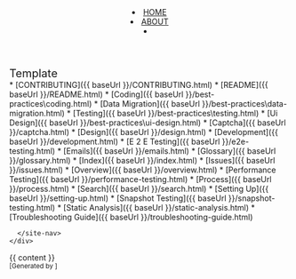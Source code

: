 <head-bottom>
  <link rel="stylesheet" href="/stylesheets/main.css">
</head-bottom>

<header fixed>
  <navbar placement="top" type="inverse">
    <a slot="brand" href="/index.html" title="Home" class="navbar-brand">
      <i class="far fa-file-image"></i>
    </a>
    <li><a href="/index.html" class="nav-link">HOME</a></li>
    <li><a href="/about.html" class="nav-link">ABOUT</a></li>
    <li slot="right">
      <form class="navbar-form">
        <searchbar :data="searchData" placeholder="Search" :on-hit="searchCallback" menu-align-right></searchbar>
      </form>
    </li>
  </navbar>
</header>

<div id="flex-body">
  <nav id="site-nav" class="fixed-header-padding">
    <div class="site-nav-top">
      <div class="font-weight-bold mb-2" style="font-size: 1.25rem;">Template</div>
    </div>
    <div class="nav-component slim-scroll">
      <site-nav>
* [CONTRIBUTING]({{ baseUrl }}/CONTRIBUTING.html)
* [README]({{ baseUrl }}/README.html)
* [Coding]({{ baseUrl }}/best-practices\coding.html)
* [Data Migration]({{ baseUrl }}/best-practices\data-migration.html)
* [Testing]({{ baseUrl }}/best-practices\testing.html)
* [Ui Design]({{ baseUrl }}/best-practices\ui-design.html)
* [Captcha]({{ baseUrl }}/captcha.html)
* [Design]({{ baseUrl }}/design.html)
* [Development]({{ baseUrl }}/development.html)
* [E 2 E Testing]({{ baseUrl }}/e2e-testing.html)
* [Emails]({{ baseUrl }}/emails.html)
* [Glossary]({{ baseUrl }}/glossary.html)
* [Index]({{ baseUrl }}/index.html)
* [Issues]({{ baseUrl }}/issues.html)
* [Overview]({{ baseUrl }}/overview.html)
* [Performance Testing]({{ baseUrl }}/performance-testing.html)
* [Process]({{ baseUrl }}/process.html)
* [Search]({{ baseUrl }}/search.html)
* [Setting Up]({{ baseUrl }}/setting-up.html)
* [Snapshot Testing]({{ baseUrl }}/snapshot-testing.html)
* [Static Analysis]({{ baseUrl }}/static-analysis.html)
* [Troubleshooting Guide]({{ baseUrl }}/troubleshooting-guide.html)

      </site-nav>
    </div>
  </nav>
  <div id="content-wrapper" class="fixed-header-padding">
    {{ content }}
  </div>
  <nav id="page-nav" class="fixed-header-padding">
    <div class="nav-component slim-scroll">
      <page-nav />
    </div>
  </nav>
</div>



<footer>
  
<!-- Support MarkBind by including a link to us on your landing page! -->
<div class="text-center">
  <small>[Generated by ]</small>
</div>

</footer>
